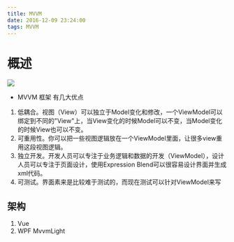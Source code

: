 ```yaml
---
title: MVVM
date: 2016-12-09 23:24:00
tags: MVVM
---
```

# 概述
![](http://ohugkp1mj.bkt.clouddn.com/mvvm.jpg)
+ MVVM 框架 有几大优点
1. 低耦合。视图（View）可以独立于Model变化和修改，一个ViewModel可以绑定到不同的"View"上，当View变化的时候Model可以不变，当Model变化的时候View也可以不变。
2. 可重用性。你可以把一些视图逻辑放在一个ViewModel里面，让很多view重用这段视图逻辑。
3. 独立开发。开发人员可以专注于业务逻辑和数据的开发（ViewModel），设计人员可以专注于页面设计，使用Expression Blend可以很容易设计界面并生成xml代码。
4. 可测试。界面素来是比较难于测试的，而现在测试可以针对ViewModel来写
<!-- more -->
## 架构
1. Vue
2. WPF MvvmLight
